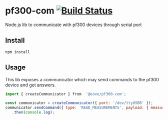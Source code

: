 # pf300-com [![Build Status](https://travis-ci.org/eove/pf300-com.svg?branch=master)](https://travis-ci.org/eove/pf300-com)

Node.js lib to communicate with pf300 devices through serial port

## Install

`npm install`

## Usage

This lib exposes a communicator which may send commands to the pf300 device and get answers.

```js
import { createCommunicator } from  '@eove/pf300-com';

const communicator = createCommunicator({ port: '/dev/ttyUSB0' });
communicator.sendCommand({ type: 'READ_MEASUREMENTS', payload: { measurements: ['flow'] })
   .then(console.log);
```
